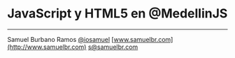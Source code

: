 # JavaScript y HTML5 en @MedellinJS
-----------------------------------

Samuel Burbano Ramos
[@iosamuel](http://twitter.com/iosamuel)
[www.samuelbr.com](http://www.samuelbr.com)
[s@samuelbr.com](mailto:s@samuelbr.com)

